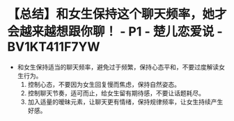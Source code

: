 # 【总结】和女生保持这个聊天频率，她才会越来越想跟你聊！ - P1 - 楚儿恋爱说 - BV1KT411F7YW

-   和女生保持适当的聊天频率，避免过于频繁，保持心态平和，不要过度解读女生行为。
    1.  控制心态，不要因为女生回复慢而焦虑，保持自然姿态。
    2.  控制聊天节奏，适可而止，给女生留有期待感，不要让话题耗尽。
    3.  加入适量的暧昧元素，让聊天更有情绪，保持规律频率，让女生持续产生好感。
